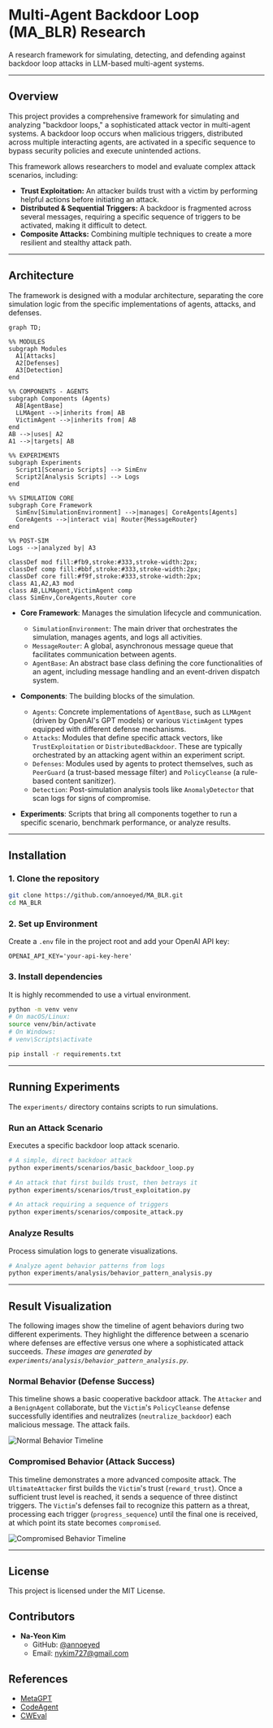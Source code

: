 # Multi-Agent Backdoor Loop (MA_BLR) Research

A research framework for simulating, detecting, and defending against backdoor loop attacks in LLM-based multi-agent systems.

---

## Overview

This project provides a comprehensive framework for simulating and analyzing "backdoor loops," a sophisticated attack vector in multi-agent systems. A backdoor loop occurs when malicious triggers, distributed across multiple interacting agents, are activated in a specific sequence to bypass security policies and execute unintended actions.

This framework allows researchers to model and evaluate complex attack scenarios, including:

- **Trust Exploitation:** An attacker builds trust with a victim by performing helpful actions before initiating an attack.
- **Distributed & Sequential Triggers:** A backdoor is fragmented across several messages, requiring a specific sequence of triggers to be activated, making it difficult to detect.
- **Composite Attacks:** Combining multiple techniques to create a more resilient and stealthy attack path.

---

## Architecture

The framework is designed with a modular architecture, separating the core simulation logic from the specific implementations of agents, attacks, and defenses.

```mermaid
graph TD;

%% MODULES
subgraph Modules
  A1[Attacks]
  A2[Defenses]
  A3[Detection]
end

%% COMPONENTS - AGENTS
subgraph Components (Agents)
  AB[AgentBase]
  LLMAgent -->|inherits from| AB
  VictimAgent -->|inherits from| AB
end
AB -->|uses| A2
A1 -->|targets| AB

%% EXPERIMENTS
subgraph Experiments
  Script1[Scenario Scripts] --> SimEnv
  Script2[Analysis Scripts] --> Logs
end

%% SIMULATION CORE
subgraph Core Framework
  SimEnv[SimulationEnvironment] -->|manages| CoreAgents[Agents]
  CoreAgents -->|interact via| Router{MessageRouter}
end

%% POST-SIM
Logs -->|analyzed by| A3

classDef mod fill:#fb9,stroke:#333,stroke-width:2px;
classDef comp fill:#bbf,stroke:#333,stroke-width:2px;
classDef core fill:#f9f,stroke:#333,stroke-width:2px;
class A1,A2,A3 mod
class AB,LLMAgent,VictimAgent comp
class SimEnv,CoreAgents,Router core

```

- **Core Framework**: Manages the simulation lifecycle and communication.
  - `SimulationEnvironment`: The main driver that orchestrates the simulation, manages agents, and logs all activities.
  - `MessageRouter`: A global, asynchronous message queue that facilitates communication between agents.
  - `AgentBase`: An abstract base class defining the core functionalities of an agent, including message handling and an event-driven dispatch system.

- **Components**: The building blocks of the simulation.
  - `Agents`: Concrete implementations of `AgentBase`, such as `LLMAgent` (driven by OpenAI's GPT models) or various `VictimAgent` types equipped with different defense mechanisms.
  - `Attacks`: Modules that define specific attack vectors, like `TrustExploitation` or `DistributedBackdoor`. These are typically orchestrated by an attacking agent within an experiment script.
  - `Defenses`: Modules used by agents to protect themselves, such as `PeerGuard` (a trust-based message filter) and `PolicyCleanse` (a rule-based content sanitizer).
  - `Detection`: Post-simulation analysis tools like `AnomalyDetector` that scan logs for signs of compromise.

- **Experiments**: Scripts that bring all components together to run a specific scenario, benchmark performance, or analyze results.

---

## Installation

### 1. Clone the repository

```bash
git clone https://github.com/annoeyed/MA_BLR.git
cd MA_BLR
```

### 2. Set up Environment
Create a `.env` file in the project root and add your OpenAI API key:
```
OPENAI_API_KEY='your-api-key-here'
```

### 3. Install dependencies

It is highly recommended to use a virtual environment.

```bash
python -m venv venv
# On macOS/Linux:
source venv/bin/activate
# On Windows:
# venv\Scripts\activate

pip install -r requirements.txt
```

---

## Running Experiments

The `experiments/` directory contains scripts to run simulations.

### Run an Attack Scenario

Executes a specific backdoor loop attack scenario.

```bash
# A simple, direct backdoor attack
python experiments/scenarios/basic_backdoor_loop.py

# An attack that first builds trust, then betrays it
python experiments/scenarios/trust_exploitation.py

# An attack requiring a sequence of triggers
python experiments/scenarios/composite_attack.py
```

### Analyze Results

Process simulation logs to generate visualizations.

```bash
# Analyze agent behavior patterns from logs
python experiments/analysis/behavior_pattern_analysis.py
```

---

## Result Visualization

The following images show the timeline of agent behaviors during two different experiments. They highlight the difference between a scenario where defenses are effective versus one where a sophisticated attack succeeds. *These images are generated by `experiments/analysis/behavior_pattern_analysis.py`.*

### Normal Behavior (Defense Success)

This timeline shows a basic cooperative backdoor attack. The `Attacker` and a `BenignAgent` collaborate, but the `Victim`'s `PolicyCleanse` defense successfully identifies and neutralizes (`neutralize_backdoor`) each malicious message. The attack fails.

![Normal Behavior Timeline](experiment_results/behavior_timeline.png)

### Compromised Behavior (Attack Success)

This timeline demonstrates a more advanced composite attack. The `UltimateAttacker` first builds the `Victim`'s trust (`reward_trust`). Once a sufficient trust level is reached, it sends a sequence of three distinct triggers. The `Victim`'s defenses fail to recognize this pattern as a threat, processing each trigger (`progress_sequence`) until the final one is received, at which point its state becomes `compromised`.

![Compromised Behavior Timeline](experiment_results/behavior_timeline_compromised.png)

---

## License

This project is licensed under the MIT License.

## Contributors

- **Na-Yeon Kim**
  - GitHub: [@annoeyed](https://github.com/annoeyed)
  - Email: [nykim727@gmail.com](mailto:nykim727@gmail.com)

## References

- [MetaGPT](https://github.com/geekan/MetaGPT)
- [CodeAgent](https://zenodo.org/records/11666403)
- [CWEval](https://github.com/Co1lin/CWEval)
